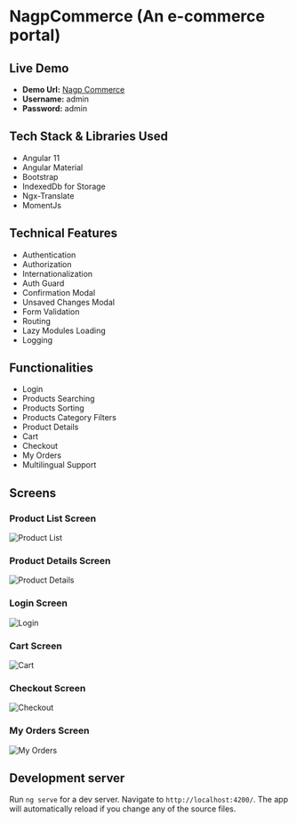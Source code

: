 # NagpCommerce (An e-commerce portal)

## Live Demo
- **Demo Url:** [Nagp Commerce](https://608fec77575a240008a371d7--nervous-kare-db2ca0.netlify.app/)
- **Username:** admin
- **Password:** admin
## Tech Stack & Libraries Used
- Angular 11
- Angular Material
- Bootstrap
- IndexedDb for Storage
- Ngx-Translate
- MomentJs

## Technical Features
- Authentication
- Authorization
- Internationalization
- Auth Guard
- Confirmation Modal
- Unsaved Changes Modal
- Form Validation
- Routing
- Lazy Modules Loading
- Logging
## Functionalities
- Login
- Products Searching
- Products Sorting
- Products Category Filters
- Product Details
- Cart
- Checkout
- My Orders
- Multilingual Support

## Screens
### Product List Screen
![Product List](https://github.com/d33pakjangra/gifs/blob/master/nagp-commerce/prodct-list-screen.gif?raw=true)

### Product Details Screen
![Product Details](https://github.com/d33pakjangra/gifs/blob/master/nagp-commerce/product-details-screen.gif?raw=true)

### Login Screen
![Login](https://github.com/d33pakjangra/gifs/blob/master/nagp-commerce/login-screen.gif?raw=true)

### Cart Screen
![Cart](https://github.com/d33pakjangra/gifs/blob/master/nagp-commerce/cart-screen.gif?raw=true)

### Checkout Screen
![Checkout](https://github.com/d33pakjangra/gifs/blob/master/nagp-commerce/checkout-screen.gif?raw=true)

### My Orders Screen
![My Orders](https://github.com/d33pakjangra/gifs/blob/master/nagp-commerce/my-orders-screen.gif?raw=true)

## Development server

Run `ng serve` for a dev server. Navigate to `http://localhost:4200/`. The app will automatically reload if you change any of the source files.
